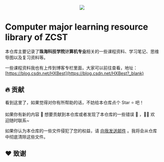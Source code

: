 <div align="center"><img src="https://avatars.githubusercontent.com/u/108621293?s=200&v=4"></div>

# Computer major learning resource library of ZCST

本仓库主要记录了**珠海科技学院计算机专业**相关的一些课程资料、学习笔记、思维导图以及复习资料等。

一些课程资料我也有上传到博客专栏里面，大家可以前往查看，地址：[https://blog.csdn.net/HXBest](https://blog.csdn.net/HXBest?_blank)

## 🔥 贡献

看到这里了，如果觉得对你有所帮助的话，不妨给本仓库点个 Star ⭐ ️吧！

如果你有新的内容 📜 想要贡献到本仓库或者发现了本仓库的一些错误 🐛 ，👏🏻 欢迎随时联系~

如果你认为本仓库的一些文件侵犯了您的权益，请 [向我发送邮件](172837855@qq.com) 。我将会从仓库中彻底清除这些文件。

## ❤️ 致谢


